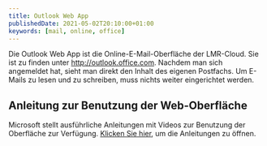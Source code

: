 ```yaml
---
title: Outlook Web App
publishedDate: 2021-05-02T20:10:00+01:00
keywords: [mail, online, office]
---
```


Die Outlook Web App ist die Online-E-Mail-Oberfläche der LMR-Cloud. Sie ist zu finden unter http://outlook.office.com. Nachdem man sich angemeldet hat, sieht man direkt den Inhalt des eigenen Postfachs. Um E-Mails zu lesen und zu schreiben, muss nichts weiter eingerichtet werden.

## Anleitung zur Benutzung der Web-Oberfläche

Microsoft stellt ausführliche Anleitungen mit Videos zur Benutzung der Oberfläche zur Verfügung. [Klicken Sie hier](https://support.microsoft.com/de-de/office/einführung-in-outlook-im-web-3f1a229b-0d60-438f-b515-dd7a28026bc1?ui=de-DE&rs=de-DE&ad=DE), um die Anleitungen zu öffnen.
